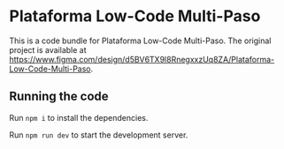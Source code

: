 
  # Plataforma Low-Code Multi-Paso

  This is a code bundle for Plataforma Low-Code Multi-Paso. The original project is available at https://www.figma.com/design/d5BV6TX9l8RnegxxzUq8ZA/Plataforma-Low-Code-Multi-Paso.

  ## Running the code

  Run `npm i` to install the dependencies.

  Run `npm run dev` to start the development server.
  